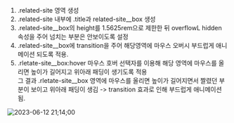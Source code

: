 1. .related-site 영역 생성<br/>
2. .related-site 내부에 .title과 related-site__box 생성<br/>
3. .related-site__box의 height를 1.5625rem으로 제한한 뒤 overflowL hidden 속성을 주어 넘치는 부분은 안보이도록 설정<br/>
4. .related-site__box에 transition을 주어 해당영역에 마우스 오버시 부드럽게 애니메이션 되도록 적용.<br/>
5. .rletate-site__box:hover 마우스 호버 선택자를 이용해 해당 영역에 마우스를 올리면 높이가 길어지고 위아래 패딩이 생기도록 적용<br/>
그 결과 .rletate-site__box 영역에 마우스를 올리면 높이가 길어지면서 짤렸던 부분이 보이고 위아래 패딩이 생김 -> transition 효과로 인해 부드럽게 애니메이션 됨.<br/>

![2023-06-12 21;14;00](https://github.com/seonyeongyoon/home-work/assets/66238849/3d94d9a9-5287-4e24-8d46-dfda662bebb4)


